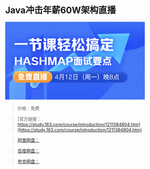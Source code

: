 # Java冲击年薪60W架构直播

![img](../../../assets/study163/free/2b742ae86eac4cb684189075b2d51220.png)

> 价格：免费

> [官方链接：https://study.163.com/course/introduction/1211384804.htm](https://study.163.com/course/introduction/1211384804.htm)

> [阿里网盘：]()

> [百度网盘：]()

> [夸克网盘：]()
